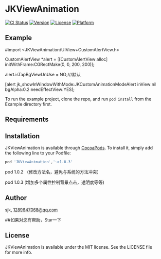 # JKViewAnimation

[![CI Status](http://img.shields.io/travis/aasdsjk/JKViewAnimation.svg?style=flat)](https://travis-ci.org/aasdsjk/JKViewAnimation)
[![Version](https://img.shields.io/cocoapods/v/JKViewAnimation.svg?style=flat)](http://cocoapods.org/pods/JKViewAnimation)
[![License](https://img.shields.io/cocoapods/l/JKViewAnimation.svg?style=flat)](http://cocoapods.org/pods/JKViewAnimation)
[![Platform](https://img.shields.io/cocoapods/p/JKViewAnimation.svg?style=flat)](http://cocoapods.org/pods/JKViewAnimation)

## Example
#import <JKViewAnimation/UIView+CustomAlertView.h>

CustomAlertView *alert = [[CustomAlertView alloc] initWithFrame:CGRectMake(0, 0, 200, 200)];
    
alert.isTapBgViewUnUse = NO;///默认

[alert jk_showInWindowWithMode:JKCustomAnimationModeAlert inView:nil bgAlpha:0.2 needEffectView:YES];

To run the example project, clone the repo, and run `pod install` from the Example directory first.

## Requirements

## Installation

JKViewAnimation is available through [CocoaPods](http://cocoapods.org). To install
it, simply add the following line to your Podfile:

```ruby
pod 'JKViewAnimation','~>1.0.3'
```
pod 1.0.2 （修改方法名，避免与系统的方法冲突）

pod 1.0.3  (增加多个属性控制背景点击，透明度等等)
## Author

sjk, 1289647068@qq.com

##如果对您有帮助，Star一下



## License

JKViewAnimation is available under the MIT license. See the LICENSE file for more info.
